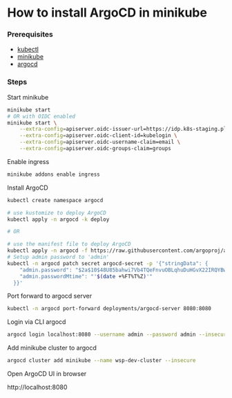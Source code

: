 How to install ArgoCD in minikube
=

### Prerequisites
- [kubectl](https://kubernetes.io/docs/tasks/tools/install-kubectl/)
- [minikube](https://minikube.sigs.k8s.io/docs/start/)
- [argocd](https://argoproj.github.io/argo-cd/getting_started/)

### Steps

Start minikube

```bash
minikube start
# OR with OIDC enabled
minikube start \
    --extra-config=apiserver.oidc-issuer-url=https://idp.k8s-staging.plesk.tech \
    --extra-config=apiserver.oidc-client-id=kubelogin \
    --extra-config=apiserver.oidc-username-claim=email \
    --extra-config=apiserver.oidc-groups-claim=groups
```

Enable ingress

```bash
minikube addons enable ingress
```

Install ArgoCD
```bash
kubectl create namespace argocd

# use kustomize to deploy ArgoCD
kubectl apply -n argocd -k deploy

# OR

# use the manifest file to deploy ArgoCD
kubectl apply -n argocd -f https://raw.githubusercontent.com/argoproj/argo-cd/master/manifests/install.yaml
# Setup admin password to 'admin'
kubectl -n argocd patch secret argocd-secret -p '{"stringData": {
    "admin.password": "$2a$10$48U85bahwi7Vb4TQeFnvuOBLqhuDuHGvX22IRQYBwOZeCBoUhLV2K",
    "admin.passwordMtime": "'$(date +%FT%T%Z)'"
  }}'
```

Port forward to argocd server
```bash
kubectl -n argocd port-forward deployments/argocd-server 8080:8080
```

Login via CLI argocd
```bash
argocd login localhost:8080 --username admin --password admin --insecure
```

Add minikube cluster to argocd
```bash
argocd cluster add minikube --name wsp-dev-cluster --insecure
```

Open ArgoCD UI in browser

http://localhost:8080
